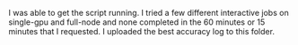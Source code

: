 I was able to get the script running. I tried a few different interactive jobs on single-gpu and full-node and none completed in the 60 minutes or 15 minutes that I requested. I uploaded the best accuracy log to this folder.
